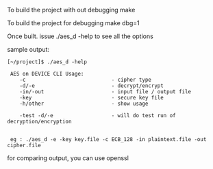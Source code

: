 To build the project with out debugging 
make

To build the project for debugging 
make dbg=1

Once built. issue ./aes_d -help to see all the options 

sample output:

```
[~/project]$ ./aes_d -help

 AES on DEVICE CLI Usage:
	-c                            - cipher type
	-d/-e                         - decrypt/encrypt 
	-in/-out                      - input file / output file
	-key                          - secure key file
	-h/other                      - show usage  

	-test -d/-e                   - will do test run of decryption/encryption


 eg : ./aes_d -e -key key.file -c ECB_128 -in plaintext.file -out cipher.file 
```

 for comparing output, you can use openssl

